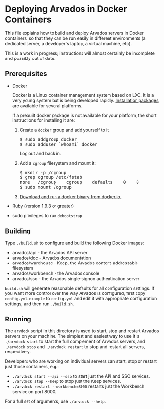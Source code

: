 Deploying Arvados in Docker Containers
======================================

This file explains how to build and deploy Arvados servers in Docker
containers, so that they can be run easily in different environments
(a dedicated server, a developer's laptop, a virtual machine,
etc).

This is a work in progress; instructions will almost certainly be
incomplete and possibly out of date.

Prerequisites
-------------

* Docker

  Docker is a Linux container management system based on LXC. It is a
  very young system but is being developed rapidly.
  [Installation packages](http://www.docker.io/gettingstarted/)
  are available for several platforms.
  
  If a prebuilt docker package is not available for your platform, the
  short instructions for installing it are:
  
  1. Create a `docker` group and add yourself to it.

     <pre>
     $ sudo addgroup docker
     $ sudo adduser `whoami` docker
     </pre>

     Log out and back in.
	 
  2. Add a `cgroup` filesystem and mount it:

     <pre>
     $ mkdir -p /cgroup
     $ grep cgroup /etc/fstab
     none   /cgroup    cgroup    defaults    0    0
     $ sudo mount /cgroup
	 </pre>
	 
  3. [Download and run a docker binary from docker.io.](http://docs.docker.io/en/latest/installation/binaries/)

* Ruby (version 1.9.3 or greater)

* sudo privileges to run `debootstrap`

Building
--------

Type `./build.sh` to configure and build the following Docker images:

   * arvados/api       - the Arvados API server
   * arvados/doc       - Arvados documentation
   * arvados/warehouse - Keep, the Arvados content-addressable filesystem
   * arvados/workbench - the Arvados console
   * arvados/sso       - the Arvados single-signon authentication server

`build.sh` will generate reasonable defaults for all configuration
settings.  If you want more control over the way Arvados is
configured, first copy `config.yml.example` to `config.yml` and edit
it with appropriate configuration settings, and then run `./build.sh`.

Running
-------

The `arvdock` script in this directory is used to start, stop and
restart Arvados servers on your machine.  The simplest and easiest way
to use it is `./arvdock start` to start the full complement of Arvados
servers, and `./arvdock stop` and `./arvdock restart` to stop and
restart all servers, respectively.

Developers who are working on individual servers can start, stop or
restart just those containers, e.g.:

* `./arvdock start --api --sso` to start just the API and SSO services.
* `./arvdock stop --keep` to stop just the Keep services.
* `./arvdock restart --workbench=8000` restarts just the Workbench service on port 8000.

For a full set of arguments, use `./arvdock --help`.
